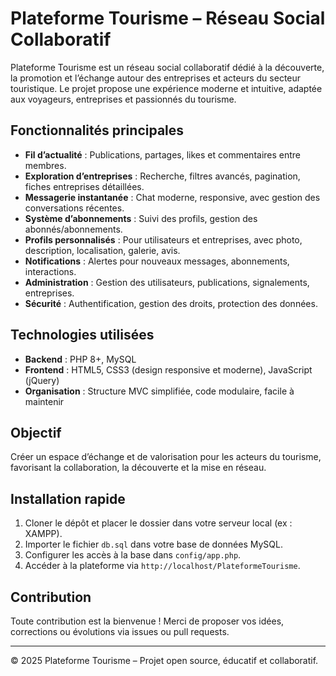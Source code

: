 # Plateforme Tourisme – Réseau Social Collaboratif

Plateforme Tourisme est un réseau social collaboratif dédié à la découverte, la promotion et l’échange autour des entreprises et acteurs du secteur touristique. Le projet propose une expérience moderne et intuitive, adaptée aux voyageurs, entreprises et passionnés du tourisme.

## Fonctionnalités principales

- **Fil d’actualité** : Publications, partages, likes et commentaires entre membres.
- **Exploration d’entreprises** : Recherche, filtres avancés, pagination, fiches entreprises détaillées.
- **Messagerie instantanée** : Chat moderne, responsive, avec gestion des conversations récentes.
- **Système d’abonnements** : Suivi des profils, gestion des abonnés/abonnements.
- **Profils personnalisés** : Pour utilisateurs et entreprises, avec photo, description, localisation, galerie, avis.
- **Notifications** : Alertes pour nouveaux messages, abonnements, interactions.
- **Administration** : Gestion des utilisateurs, publications, signalements, entreprises.
- **Sécurité** : Authentification, gestion des droits, protection des données.

## Technologies utilisées
- **Backend** : PHP 8+, MySQL
- **Frontend** : HTML5, CSS3 (design responsive et moderne), JavaScript (jQuery)
- **Organisation** : Structure MVC simplifiée, code modulaire, facile à maintenir

## Objectif
Créer un espace d’échange et de valorisation pour les acteurs du tourisme, favorisant la collaboration, la découverte et la mise en réseau.

## Installation rapide
1. Cloner le dépôt et placer le dossier dans votre serveur local (ex : XAMPP).
2. Importer le fichier `db.sql` dans votre base de données MySQL.
3. Configurer les accès à la base dans `config/app.php`.
4. Accéder à la plateforme via `http://localhost/PlateformeTourisme`.

## Contribution
Toute contribution est la bienvenue ! Merci de proposer vos idées, corrections ou évolutions via issues ou pull requests.

---
© 2025 Plateforme Tourisme – Projet open source, éducatif et collaboratif.

